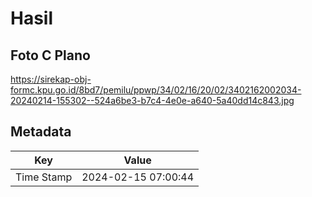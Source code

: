 # Hasil

## Foto C Plano

https://sirekap-obj-formc.kpu.go.id/8bd7/pemilu/ppwp/34/02/16/20/02/3402162002034-20240214-155302--524a6be3-b7c4-4e0e-a640-5a40dd14c843.jpg


## Metadata

| Key        | Value               |
| ---------- | ------------------- |
| Time Stamp | 2024-02-15 07:00:44 |



